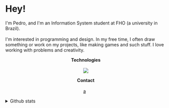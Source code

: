 # Hey!
<p>
I'm Pedro, and I'm an Information System student at FHO (a university in Brazil).<br><br>
I'm interested in programming and design. In my free time, I often draw something or work on my projects, like making games and such stuff.
I love working with problems and creativity. 
</p>

<p align = "center">
<b>Technologies</b><br><br>
  <a href="">
    <img src = "https://skillicons.dev/icons?i=js,html,css,bootstrap,mysql,php,java,gamemakerstudio,cpp">
  </a>
</p>

<p align = "center">
<b>Contact</b><br><br>
  <a href = "www.linkedin/in/pedrobarbosa30" target = "_blank"><img src = "">a</a>
  <a href = ""><img src = ""></a>
  <a href = ""><img src = ""></a>
</p>


<details>
  <summary>Github stats</summary>
  
  <a href="#">![Github stats](https://github-readme-stats.vercel.app/api?username=peguinm&theme=dracula&count_private=true&hide_border=true&line_height=20)</a>
  <a href="#">![Top Langs](https://github-readme-stats.vercel.app/api/top-langs/?username=peguinm&layout=compact&theme=dracula&count_private=true&hide_border=true)</a>
</details>
